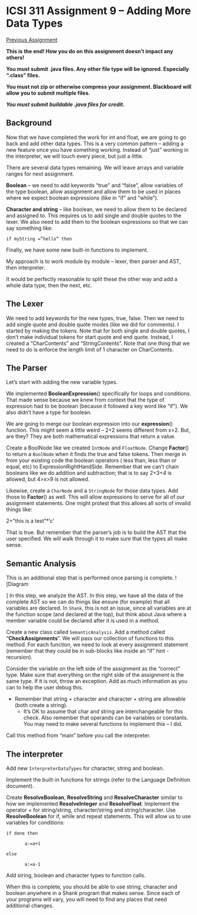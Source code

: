 # ICSI 311 Assignment 9 – Adding More Data Types

[Previous Assignment](./ICSI%20311%20Assignment%208%20%20Adding%20other%20statements.md)

**This is the end! How you do on this assignment doesn’t impact any others!**

**You must submit .java files. Any other file type will be ignored. Especially “.class” files.**

**You must not zip or otherwise compress your assignment. Blackboard will allow you to submit
multiple files.**

***You must submit buildable .java files for credit.***

## Background

Now that we have completed the work for int and float, we are going to go back and add other data
types. This is a very common pattern – adding a new feature once you have something working. Instead
of “just” working in the interpreter, we will touch every piece, but just a little.

There are several data types remaining. We will leave arrays and variable ranges for next
assignment.

**Boolean** – we need to add keywords “true” and “false”, allow variables of the type boolean, allow
assignment and allow them to be used in places where we expect boolean expressions (like in “if” and
“while”).

**Character and string** – like boolean, we need to allow them to be declared and assigned to. This
requires us to add single and double quotes to the lexer. We also need to add them to the boolean
expressions so that we can say something like:

    if myString =”hello” then

Finally, we have some new built-in functions to implement.

My approach is to work module by module – lexer, then parser and AST, then interpreter.

It would be
perfectly reasonable to split these the other way and add a whole data type, then the next, etc.

## The Lexer

We need to add keywords for the new types, true, false. Then we need to add single quote and double
quote modes (like we did for comments). I started by making the tokens. Note that for both single
and double quotes, I don’t make individual tokens for start quote and end quote. Instead, I created
a “CharContents” and “StringContents”. Note that one thing that we need to do is enforce the length
limit of 1 character on CharContents.

##                

## The Parser

Let’s start with adding the new variable types.

We implemented **BooleanExpression**() specifically for loops and conditions. That made sense
because we
knew from context that the type of expression had to be boolean (because it followed a key word like
“if”). We also didn’t have a type for boolean.

We are going to merge our boolean expression into our **expression**() function. This might seem a
little weird – 2+2 seems different from x>2. But, are they? They are both mathematical expressions
that return a value.

Create a BoolNode like we created `IntNode` and `FloatNode`. Change **Factor**() to return a
`BoolNode` when
it finds the true and false tokens. Then merge in from your existing code the boolean operators (
less than, less than or equal, etc) to ExpressionRightHandSide. Remember that we can’t chain
booleans like we do addition and subtraction; that is to say 2+3+4 is allowed, but 4>x>9 is not
allowed.

Likewise, create a `CharNode` and a `StringNode` for those data types. Add those to **Factor**() as
well.
This will allow expressions to serve for all of our assignment statements. One might protest that
this allows all sorts of invalid things like:

2+”this is a test”\*’c’

That is true. But remember that the parser’s job is to build the AST that the user specified. We
will walk through it to make sure that the types all make sense.

## Semantic Analysis

This is an additional step that is performed once parsing is complete. ![Diagram

]
In this step, we analyze the AST. In this step, we have all the data of the complete AST so we can
do things like ensure (for example) that all variables are declared. In `Shank`, this is not an
issue,
since all variables are at the function scope (and declared at the top), but think about Java where
a member variable could be declared after it is used in a method.

Create a new class called `SemanticAnalysis`. Add a method called “**CheckAssignments**”. We will
pass our
collection of functions to this method. For each function, we need to look at every assignment
statement (remember that they could be in sub-blocks like inside an “if” hint - recursion).

Consider
the variable on the left side of the assignment as the “correct” type. Make sure that everything on
the right side of the assignment is the same type. If it is not, throw an exception. Add as much
information as you can to help the user debug this.

- Remember that string + character and character +
  string are allowable (both create a string).
    - It’s OK to assume that char and string are
      interchangeable for this check. Also remember that operands can be variables or constants. You
      may
      need to make several functions to implement this – I did.

Call this method from “main” before you call the interpreter.

## The interpreter

Add new `InterpreterDataTypes` for character, string and boolean.

Implement the built-in functions for strings (refer to the Language Definition document).

Create **ResolveBoolean**, **ResolveString** and **ResolveCharacter** similar to how we implemented
**ResolveInteger** and **ResolveFloat**. Implement the operator + for string/string,
character/string and
string/character. Use **ResolveBoolean** for if, while and repeat statements. This will allow us to
use
variables for conditions:

    if done then
    
           a:=a+1
    
    else
    
           a:=a-1

Add string, boolean and character types to function calls.

When this is complete, you should be able to use string, character and boolean anywhere in a Shank
program that makes sense. Since each of your programs will vary, you will need to find any places
that need additional changes.